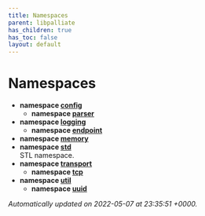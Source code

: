 ```yaml
---
title: Namespaces
parent: libpalliate
has_children: true
has_toc: false
layout: default
---
```


# Namespaces




* **namespace [config](/libpalliate/generated/Namespaces/namespaceconfig)** 
    * **namespace [parser](/libpalliate/generated/Namespaces/namespaceconfig_1_1parser)** 
* **namespace [logging](/libpalliate/generated/Namespaces/namespacelogging)** 
    * **namespace [endpoint](/libpalliate/generated/Namespaces/namespacelogging_1_1endpoint)** 
* **namespace [memory](/libpalliate/generated/Namespaces/namespacememory)** 
* **namespace [std](/libpalliate/generated/Namespaces/namespacestd)** <br>STL namespace. 
* **namespace [transport](/libpalliate/generated/Namespaces/namespacetransport)** 
    * **namespace [tcp](/libpalliate/generated/Namespaces/namespacetransport_1_1tcp)** 
* **namespace [util](/libpalliate/generated/Namespaces/namespaceutil)** 
    * **namespace [uuid](/libpalliate/generated/Namespaces/namespaceutil_1_1uuid)** 




_Automatically updated on 2022-05-07 at 23:35:51 +0000._
